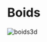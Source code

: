 # Boids

![boids3d](https://user-images.githubusercontent.com/47030492/127761770-cc684ca9-93ec-4693-8407-996c6d40fc24.gif)